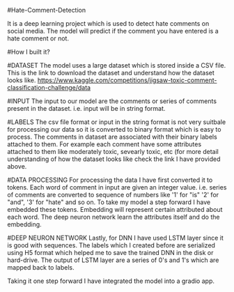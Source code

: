 #Hate-Comment-Detection

It is a deep learning project which is used to detect hate comments on social media. The model will predict if the comment you have entered is a hate comment or not.

#How I built it?

#DATASET The model uses a large dataset which is stored inside a CSV file. This is the link to download the dataset and understand how the dataset looks like. https://www.kaggle.com/competitions/jigsaw-toxic-comment-classification-challenge/data

#INPUT The input to our model are the comments or series of comments present in the dataset. i.e. input will be in string format.

#LABELS The csv file format or input in the string format is not very suitbale for processing our data so it is converted to binary format which is easy to process. The comments in dataset are associated with their binary labels attached to them. For example each comment have some attributes attached to them like moderately toxic, sevearly toxic, etc (for more detail understanding of how the dataset looks like check the link I have provided above.

#DATA PROCESSING For processing the data I have first converted it to tokens. Each word of comment in input are given an integer value. i.e. series of comments are converted to sequence of numbers like '1' for "is" '2' for "and", '3' for "hate" and so on. To take my model a step forward I have embedded these tokens. Embedding will represent certain attributed about each word. The deep neuron network learn the attributes itself and do the embedding.

#DEEP NEURON NETWORK Lastly, for DNN I have used LSTM layer since it is good with sequences. The labels which I created before are serialized using H5 format which helped me to save the trained DNN in the disk or hard-drive. The output of LSTM layer are a series of 0's and 1's which are mapped back to labels.

Taking it one step forward I have integrated the model into a gradio app.
